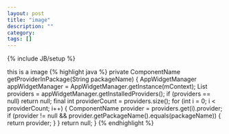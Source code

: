```yaml
---
layout: post
title: "image"
description: ""
category: 
tags: []
---
```

{% include JB/setup %}

this is a image
{% highlight java %}
private ComponentName getProviderInPackage(String packageName) {
            AppWidgetManager appWidgetManager = AppWidgetManager.getInstance(mContext);
            List<AppWidgetProviderInfo> providers = appWidgetManager.getInstalledProviders();
            if (providers == null) return null;
            final int providerCount = providers.size();
            for (int i = 0; i < providerCount; i++) {
                ComponentName provider = providers.get(i).provider;
                if (provider != null && provider.getPackageName().equals(packageName)) {
                    return provider;
                }
            }
            return null;
        }
{% endhighlight %}

